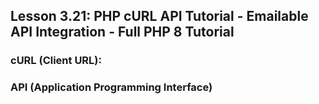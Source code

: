 ## Lesson 3.21: PHP cURL API Tutorial - Emailable API Integration - Full PHP 8 Tutorial

### cURL (Client URL):

### API (Application Programming Interface)